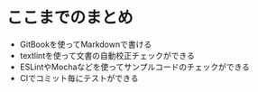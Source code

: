 # ここまでのまとめ

-   GitBookを使ってMarkdownで書ける
-   textlintを使って文書の自動校正チェックができる
-   ESLintやMochaなどを使ってサンプルコードのチェックができる
-   CIでコミット毎にテストができる
